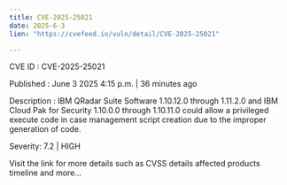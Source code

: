 ```yaml
---
title: CVE-2025-25021
date: 2025-6-3
lien: "https://cvefeed.io/vuln/detail/CVE-2025-25021"

---
```


CVE ID : CVE-2025-25021

Published :  June 3
2025
4:15 p.m. | 36 minutes ago

Description : IBM QRadar Suite Software 1.10.12.0 through 1.11.2.0 and IBM Cloud Pak for Security 1.10.0.0 through 1.10.11.0 could allow a privileged execute code in case management script creation due to the improper generation of code.

Severity: 7.2 | HIGH

Visit the link for more details
such as CVSS details
affected products
timeline
and more...
